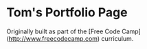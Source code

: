 # Tom's Portfolio Page

Originally built as part of the [Free Code Camp] (http://www.freecodecamp.com) curriculum.